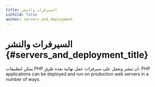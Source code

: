 ```yaml
---
title: السيرفرات والنشر
isChild: false
anchor: servers_and_deployment
---
```


# السيرفرات والنشر {#servers_and_deployment_title}

يمكن لتطبيقات PHP ان تنشر وتعمل على سيرفرات عمل نهائية بعدة طرق.
PHP applications can be deployed and run on production web servers in a number of ways.
